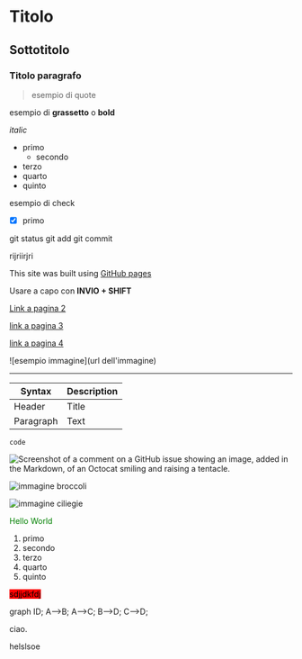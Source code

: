 # Titolo 
## Sottotitolo
### Titolo paragrafo

> esempio di quote


esempio di __grassetto__ o **bold**

_italic_

- primo
  - secondo
- terzo
- quarto 
- quinto

esempio di check
- [x] primo

git status
git add
git commit


rijriirjri


This site was built using [GitHub pages](https://pages.github.com/)

Usare a capo con __INVIO + SHIFT__

[Link a pagina 2](02_link.md) 

[link a pagina 3](/esercizi/01_Layout/Layout.java)

[link a pagina 4](../../prova_da_cancellare/esercizio_01/HelloWorld.java)

![esempio immagine](url dell'immagine)

<!-- commento -->



---

| Syntax | Description |
| ------- | --------|
| Header | Title |
| Paragraph | Text |

`code`

![Screenshot of a comment on a GitHub issue showing an image, added in the Markdown, of an Octocat smiling and raising a tentacle.](https://myoctocat.com/assets/images/base-octocat.svg)


![immagine broccoli](https://www.svgrepo.com/show/513695/broccoli.svg)

![immagine ciliegie](https://www.svgrepo.com/show/513705/cherry.svg)

<font color="green">Hello World</font>

1. primo
2. secondo 
2. terzo
2. quarto
2. quinto

<mark style="background:red">sdjjdkfdj</mark>

graph ID;
   A-->B;
   A-->C;
   B-->D;
   C-->D;

ciao.  

helslsoe  
